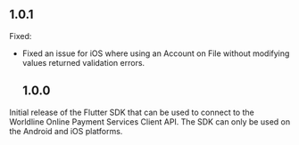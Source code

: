 ## 1.0.1
 Fixed:

- Fixed an issue for iOS where using an Account on File without modifying values returned validation errors.
  ## 1.0.0
 Initial release of the Flutter SDK that can be used to connect to the Worldline Online Payment Services Client API. The SDK can only be used on the Android and iOS platforms.
 
